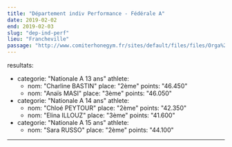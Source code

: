 ```yaml
---
title: "Département indiv Performance - Fédérale A"
date: 2019-02-02
end: 2019-02-03
slug: "dep-ind-perf"
lieu: "Francheville"
passage: "http://www.comiterhonegym.fr/sites/default/files/files/Orga%20GAF%20francheville%20M%C3%A0J%2014_01_19(2).pdf"
---
```

resultats:
- categorie: "Nationale A 13 ans"
  athlete:
   - nom: "Charline BASTIN"
     place: "2ème"
     points: "46.450"
   - nom: "Anaïs MASI"
     place: "3ème"
     points: "46.050"
- categorie: "Nationale A 14 ans"
  athlete:
   - nom: "Chloé PEYTOUR"
     place: "2ème"
     points: "42.350"
   - nom: "Elina ILLOUZ"
     place: "3ème"
     points: "41.600"
- categorie: "Nationale A 15 ans"
  athlete:
   - nom: "Sara RUSSO"
     place: "2ème"
     points: "44.100"
---
